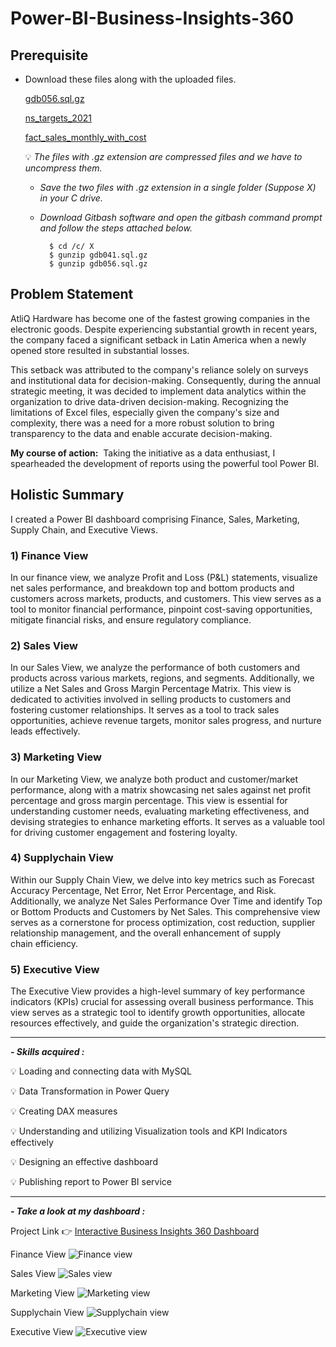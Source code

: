 # Power-BI-Business-Insights-360
## Prerequisite
* Download these files along with the uploaded files.

  [gdb056.sql.gz](https://docs.google.com/uc?export=download&id=1be9iaMiaALoPT9TKSC_TaACeWSDtm-Bb)

  [ns_targets_2021](https://docs.google.com/uc?export=download&id=19SdBMHLSgpStp8pVHELW1eDXBvVzDjgv)

  [fact_sales_monthly_with_cost](https://docs.google.com/uc?export=download&id=1pr8H5oD8e_yLMtrWTpk5JZZ71aTkeGuz)

  💡 *The files with .gz extension are compressed files and we have to uncompress them.*
  
    - *Save the two files with .gz extension in a single folder (Suppose X) in your C drive.*

    - *Download Gitbash software and open the gitbash command prompt and follow the steps attached below.* 
  
            $ cd /c/ X
            $ gunzip gdb041.sql.gz
            $ gunzip gdb056.sql.gz

 ## Problem Statement

AtliQ Hardware has become one of the fastest growing companies in the electronic goods. Despite experiencing substantial growth in recent 
years, the company faced a significant setback in Latin America when a newly opened store resulted in substantial losses. 

This setback was attributed to the company's reliance solely on surveys and institutional data for decision-making. Consequently, during the annual strategic meeting, it was decided to implement data analytics within the organization to drive data-driven decision-making. Recognizing the limitations of Excel files, especially given the company's size and complexity, there was a need for a more robust solution to bring transparency to the data and enable accurate decision-making. 

**My course of action:** &nbsp;Taking the initiative as a data enthusiast, I spearheaded the development of reports using the powerful tool Power BI.

## Holistic Summary

I created a Power BI dashboard comprising Finance, Sales, Marketing, Supply Chain, and Executive Views. 

### 1) Finance View

In our finance view, we analyze Profit and Loss (P&L) statements, visualize net sales performance, and breakdown top and bottom products and customers across markets, products, and customers. This view serves as a tool to monitor financial performance, pinpoint cost-saving opportunities, mitigate financial risks, and ensure regulatory compliance.
### 2) Sales View

In our Sales View, we analyze the performance of both customers and products across various markets, regions, and segments. Additionally, we utilize a Net Sales and Gross Margin Percentage Matrix. This view is dedicated to activities involved in selling products to customers and fostering customer relationships. It serves as a tool to track sales opportunities, achieve revenue targets, monitor sales progress, and nurture leads effectively.
### 3) Marketing View

In our Marketing View, we analyze both product and customer/market performance, along with a matrix showcasing net sales against net profit percentage and gross margin percentage. This view is essential for understanding customer needs, evaluating marketing effectiveness, and devising strategies to enhance marketing efforts. It serves as a valuable tool for driving customer engagement and fostering loyalty.
### 4) Supplychain View

Within our Supply Chain View, we delve into key metrics such as Forecast Accuracy Percentage, Net Error, Net Error Percentage, and Risk. Additionally, we analyze Net Sales Performance Over Time and identify Top or Bottom Products and Customers by Net Sales. This comprehensive view serves as a cornerstone for process optimization, cost reduction, supplier relationship management, and the overall enhancement of supply chain efficiency.
### 5) Executive View

The Executive View provides a high-level summary of key performance indicators (KPIs) crucial for assessing overall business performance. This view serves as a strategic tool to identify growth opportunities, allocate resources effectively, and guide the organization's strategic direction.


-----------------------------------------------------------------------------------------------------------------

***- Skills acquired :***

💡 Loading and connecting data with MySQL

💡 Data Transformation in Power Query

💡 Creating DAX measures

💡 Understanding and utilizing Visualization tools and KPI Indicators effectively

💡 Designing an effective dashboard

💡 Publishing report to Power BI service


-----------------------------------------------------------------------------------------------------------------

***- Take a look at my dashboard :***

Project Link 👉 [Interactive Business Insights 360 Dashboard](https://www.novypro.com/project/business-insights-360--9)


Finance View
![Finance view](https://github.com/PriyaYalla-7/Power-BI-Business-Insights-360/assets/91936598/643b0489-5c1b-4683-82b3-ca8b695fb156)

Sales View
![Sales view](https://github.com/PriyaYalla-7/Power-BI-Business-Insights-360/assets/91936598/f96d6998-6dcd-4245-a986-d3f9db851cca)

Marketing View
![Marketing view](https://github.com/PriyaYalla-7/Power-BI-Business-Insights-360/assets/91936598/bf551796-1dbc-4bd0-aa21-93b998dd6d83)

Supplychain View
![Supplychain view](https://github.com/PriyaYalla-7/Power-BI-Business-Insights-360/assets/91936598/89bc7c58-630a-49aa-80a2-43f932ec8a21)

Executive View
![Executive view](https://github.com/PriyaYalla-7/Power-BI-Business-Insights-360/assets/91936598/e2f7c84b-0051-493c-879c-bf10462fa37d)

